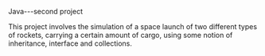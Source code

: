 Java---second project


This project involves the simulation of a space launch of two different types of rockets, carrying a certain amount of cargo, using some notion of inheritance, interface and collections.
